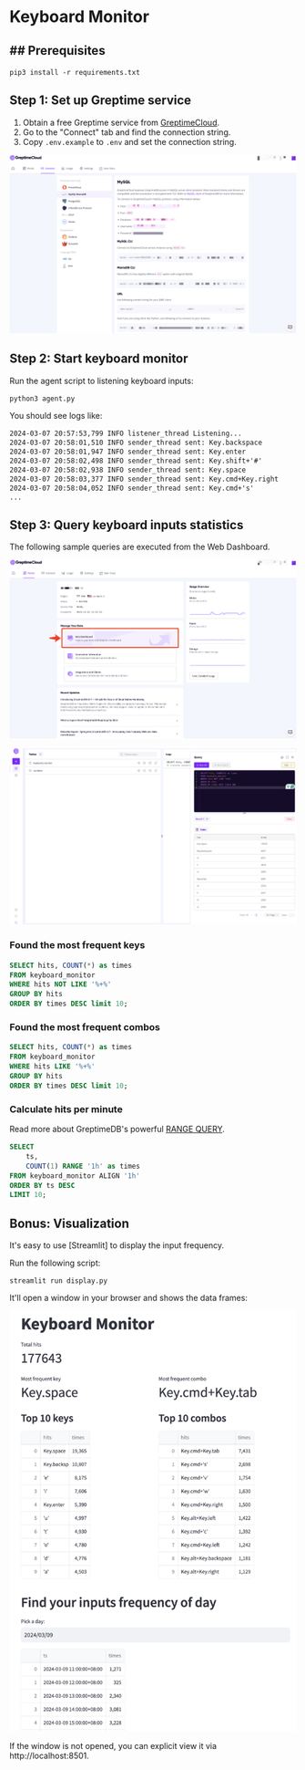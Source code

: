 # Keyboard Monitor

## ## Prerequisites

```shell
pip3 install -r requirements.txt
```

## Step 1: Set up Greptime service

1. Obtain a free Greptime service from [GreptimeCloud](https://console.greptime.cloud/). 
2. Go to the "Connect" tab and find the connection string.
3. Copy `.env.example` to `.env` and set the connection string.

![Connection](/media/connstr.png)

## Step 2: Start keyboard monitor

Run the agent script to listening keyboard inputs:

```shell
python3 agent.py
```

You should see logs like:

```
2024-03-07 20:57:53,799 INFO listener_thread Listening...
2024-03-07 20:58:01,510 INFO sender_thread sent: Key.backspace
2024-03-07 20:58:01,947 INFO sender_thread sent: Key.enter
2024-03-07 20:58:02,498 INFO sender_thread sent: Key.shift+'#'
2024-03-07 20:58:02,938 INFO sender_thread sent: Key.space
2024-03-07 20:58:03,377 INFO sender_thread sent: Key.cmd+Key.right
2024-03-07 20:58:04,052 INFO sender_thread sent: Key.cmd+'s'
...
```

## Step 3: Query keyboard inputs statistics

The following sample queries are executed from the Web Dashboard.

![Portal](media/portal.png)

![Dashboard](media/dashboard.png)

### Found the most frequent keys

```sql
SELECT hits, COUNT(*) as times
FROM keyboard_monitor
WHERE hits NOT LIKE '%+%'
GROUP BY hits
ORDER BY times DESC limit 10;
```

### Found the most frequent combos

```sql
SELECT hits, COUNT(*) as times
FROM keyboard_monitor
WHERE hits LIKE '%+%'
GROUP BY hits
ORDER BY times DESC limit 10;
```

### Calculate hits per minute

Read more about GreptimeDB's powerful [RANGE QUERY](https://docs.greptime.com/reference/sql/range).

```sql
SELECT
    ts,
    COUNT(1) RANGE '1h' as times
FROM keyboard_monitor ALIGN '1h'
ORDER BY ts DESC
LIMIT 10;
```

## Bonus: Visualization

It's easy to use [Streamlit] to display the input frequency.

Run the following script:

```shell
streamlit run display.py
```

It'll open a window in your browser and shows the data frames:

![Streamlit Display](media/streamlit-display.png)

If the window is not opened, you can explicit view it via http://localhost:8501.
